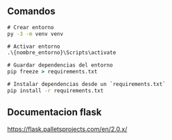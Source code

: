 ## Comandos
```cmd
# Crear entorno
py -3 -m venv venv

# Activar entorno
.\{nombre_entorno}\Scripts\activate

# Guardar dependencias del entorno
pip freeze > requirements.txt

# Instalar dependencias desde un `requirements.txt`
pip install -r requirements.txt
```

## Documentacion flask
https://flask.palletsprojects.com/en/2.0.x/
